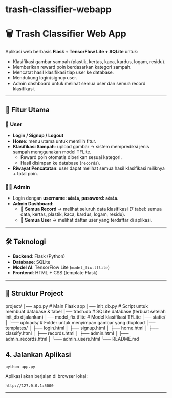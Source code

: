 # trash-classifier-webapp


# 🗑️ Trash Classifier Web App

Aplikasi web berbasis **Flask + TensorFlow Lite + SQLite** untuk:
- Klasifikasi gambar sampah (plastik, kertas, kaca, kardus, logam, residu).
- Memberikan reward poin berdasarkan kategori sampah.
- Mencatat hasil klasifikasi tiap user ke database.
- Mendukung login/signup user.
- Admin dashboard untuk melihat semua user dan semua record klasifikasi.

---

## 🚀 Fitur Utama

### 👤 User
- **Login / Signup / Logout**  
- **Home**: menu utama untuk memilih fitur.  
- **Klasifikasi Sampah**: upload gambar → sistem memprediksi jenis sampah menggunakan model TFLite.  
  - Reward poin otomatis diberikan sesuai kategori.  
  - Hasil disimpan ke database (`records`).  
- **Riwayat Pencatatan**: user dapat melihat semua hasil klasifikasi miliknya + total poin.  

### 👨‍💼 Admin
- Login dengan **username: `admin`, password: `admin`**.  
- **Admin Dashboard**:
  - 🔹 **Semua Record** → melihat seluruh data klasifikasi (7 tabel: semua data, kertas, plastik, kaca, kardus, logam, residu).  
  - 🔹 **Semua User** → melihat daftar user yang terdaftar di aplikasi.  

---

## 🛠️ Teknologi
- **Backend**: Flask (Python)  
- **Database**: SQLite  
- **Model AI**: TensorFlow Lite (`model_fix.tflite`)  
- **Frontend**: HTML + CSS (template Flask)  

---

## 📂 Struktur Project
project/
│── app.py # Main Flask app
│── init_db.py # Script untuk membuat database & tabel
│── trash.db # SQLite database (terbuat setelah init_db dijalankan)
│── model_fix.tflite # Model klasifikasi TFLite
│── static/
│ └── uploads/ # Folder untuk menyimpan gambar yang diupload
│── templates/
│ ├── login.html
│ ├── signup.html
│ ├── home.html
│ ├── classify.html
│ ├── records.html
│ ├── admin.html
│ ├── admin_records.html
│ └── admin_users.html
└── README.md



## 4. Jalankan Aplikasi

```bash
python app.py
```

Aplikasi akan berjalan di browser lokal:

```
http://127.0.0.1:5000
```

---


